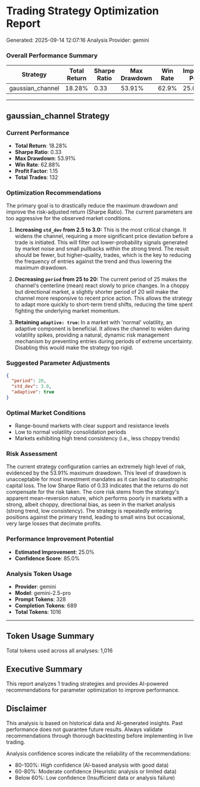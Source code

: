 
# Trading Strategy Optimization Report
Generated: 2025-09-14 12:07:16
Analysis Provider: gemini

### Overall Performance Summary

| Strategy | Total Return | Sharpe Ratio | Max Drawdown | Win Rate | Improvement Potential |
|----------|-------------|--------------|--------------|----------|---------------------|
| gaussian_channel | 18.28% | 0.33 | 53.91% | 62.9% | 25.0% |

---

## gaussian_channel Strategy

### Current Performance
- **Total Return**: 18.28%
- **Sharpe Ratio**: 0.33
- **Max Drawdown**: 53.91%
- **Win Rate**: 62.88%
- **Profit Factor**: 1.15
- **Total Trades**: 132

### Optimization Recommendations

The primary goal is to drastically reduce the maximum drawdown and improve the risk-adjusted return (Sharpe Ratio). The current parameters are too aggressive for the observed market conditions.

1.  **Increasing `std_dev` from 2.5 to 3.0:** This is the most critical change. It widens the channel, requiring a more significant price deviation before a trade is initiated. This will filter out lower-probability signals generated by market noise and small pullbacks within the strong trend. The result should be fewer, but higher-quality, trades, which is the key to reducing the frequency of entries against the trend and thus lowering the maximum drawdown.

2.  **Decreasing `period` from 25 to 20:** The current period of 25 makes the channel's centerline (mean) react slowly to price changes. In a choppy but directional market, a slightly shorter period of 20 will make the channel more responsive to recent price action. This allows the strategy to adapt more quickly to short-term trend shifts, reducing the time spent fighting the underlying market momentum.

3.  **Retaining `adaptive: true`:** In a market with 'normal' volatility, an adaptive component is beneficial. It allows the channel to widen during volatility spikes, providing a natural, dynamic risk management mechanism by preventing entries during periods of extreme uncertainty. Disabling this would make the strategy too rigid.

### Suggested Parameter Adjustments

```json
{
  "period": 20,
  "std_dev": 3.0,
  "adaptive": true
}
```

### Optimal Market Conditions
- Range-bound markets with clear support and resistance levels
- Low to normal volatility consolidation periods
- Markets exhibiting high trend consistency (i.e., less choppy trends)

### Risk Assessment
The current strategy configuration carries an extremely high level of risk, evidenced by the 53.91% maximum drawdown. This level of drawdown is unacceptable for most investment mandates as it can lead to catastrophic capital loss. The low Sharpe Ratio of 0.33 indicates that the returns do not compensate for the risk taken. The core risk stems from the strategy's apparent mean-reversion nature, which performs poorly in markets with a strong, albeit choppy, directional bias, as seen in the market analysis (strong trend, low consistency). The strategy is repeatedly entering positions against the primary trend, leading to small wins but occasional, very large losses that decimate profits.

### Performance Improvement Potential
- **Estimated Improvement**: 25.0%
- **Confidence Score**: 85.0%
### Analysis Token Usage
- **Provider**: gemini
- **Model**: gemini-2.5-pro
- **Prompt Tokens**: 328
- **Completion Tokens**: 689
- **Total Tokens**: 1016

---

## Token Usage Summary

Total tokens used across all analyses: 1,016

## Executive Summary

This report analyzes 1 trading strategies and provides AI-powered 
recommendations for parameter optimization to improve performance.

## Disclaimer

This analysis is based on historical data and AI-generated insights. 
Past performance does not guarantee future results. Always validate recommendations through 
thorough backtesting before implementing in live trading.

Analysis confidence scores indicate the reliability of the recommendations:
- 80-100%: High confidence (AI-based analysis with good data)
- 60-80%: Moderate confidence (Heuristic analysis or limited data)  
- Below 60%: Low confidence (Insufficient data or analysis failure)
